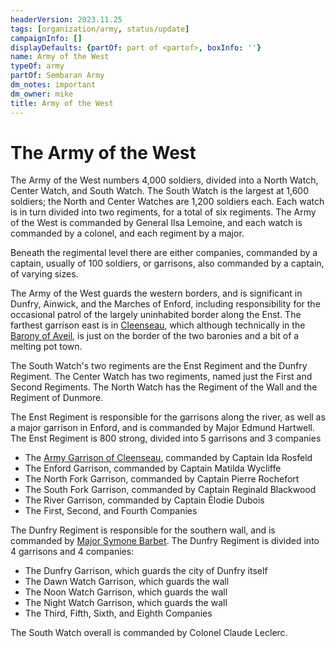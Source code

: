 ```yaml
---
headerVersion: 2023.11.25
tags: [organization/army, status/update]
campaignInfo: []
displayDefaults: {partOf: part of <partof>, boxInfo: ''}
name: Army of the West
typeOf: army
partOf: Sembaran Army
dm_notes: important
dm_owner: mike
title: Army of the West
---
```

# The Army of the West


The Army of the West numbers 4,000 soldiers, divided into a North Watch, Center Watch, and South Watch. The South Watch is the largest at 1,600 soldiers; the North and Center Watches are 1,200 soldiers each. Each watch is in turn divided into two regiments, for a total of six regiments. The Army of the West is commanded by General Ilsa Lemoine, and each watch is commanded by a colonel, and each regiment by a major.

Beneath the regimental level there are either companies, commanded by a captain, usually of 100 soldiers, or garrisons, also commanded  by a captain, of varying sizes.

The Army of the West guards the western borders, and is significant in Dunfry, Ainwick, and the Marches of Enford, including responsibility for the occasional patrol of the largely uninhabited border along the Enst. The farthest garrison east is in [Cleenseau](<../../gazetteer/greater-sembara/sembara/barony-of-aveil/cleenseau-region/cleenseau/cleenseau.md>), which although technically in the [Barony of Aveil](<../../gazetteer/greater-sembara/sembara/barony-of-aveil/barony-of-aveil.md>), is just on the border of the two baronies and a bit of a melting pot town.

The South Watch's two regiments are the Enst Regiment and the Dunfry Regiment. The Center Watch has two regiments, named just the First and Second Regiments. The North Watch has the Regiment of the Wall and the Regiment of Dunmore. 

The Enst Regiment is responsible for the garrisons along the river, as well as a major garrison in Enford, and is commanded by Major Edmund Hartwell. The Enst Regiment is 800 strong, divided into 5 garrisons and 3 companies
* The [Army Garrison of Cleenseau](<./army-garrison-of-cleenseau.md>), commanded by Captain Ida Rosfeld
* The Enford Garrison, commanded by Captain Matilda Wycliffe
* The North Fork Garrison, commanded by Captain Pierre Rochefort
* The South Fork Garrison, commanded by Captain Reginald Blackwood
* The River Garrison, commanded by Captain Élodie Dubois
* The First, Second, and Fourth Companies

The Dunfry Regiment is responsible for the southern wall, and is commanded by [Major Symone Barbet](<../../people/sembarans/symone-barbet.md>). The Dunfry Regiment is divided into 4 garrisons and 4 companies:
* The Dunfry Garrison, which guards the city of Dunfry itself
* The Dawn Watch Garrison, which guards the wall
* The Noon Watch Garrison, which guards the wall
* The Night Watch Garrison, which guards the wall
* The Third, Fifth, Sixth, and Eighth Companies

The South Watch overall is commanded by Colonel Claude Leclerc. 



